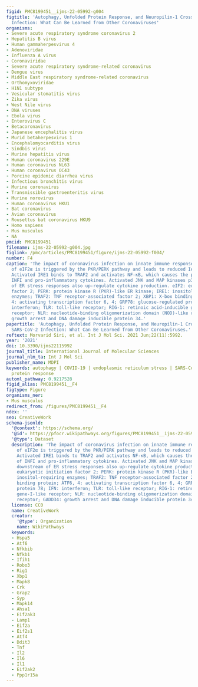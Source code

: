 ```yaml
---
figid: PMC8199451__ijms-22-05992-g004
figtitle: 'Autophagy, Unfolded Protein Response, and Neuropilin-1 Cross-Talk in SARS-CoV-2
  Infection: What Can Be Learned from Other Coronaviruses'
organisms:
- Severe acute respiratory syndrome coronavirus 2
- Hepatitis B virus
- Human gammaherpesvirus 4
- Adenoviridae
- Influenza A virus
- Coronaviridae
- Severe acute respiratory syndrome-related coronavirus
- Dengue virus
- Middle East respiratory syndrome-related coronavirus
- Orthomyxoviridae
- H1N1 subtype
- Vesicular stomatitis virus
- Zika virus
- West Nile virus
- DNA viruses
- Ebola virus
- Enterovirus C
- Betacoronavirus
- Japanese encephalitis virus
- Murid betaherpesvirus 1
- Encephalomyocarditis virus
- Sindbis virus
- Murine hepatitis virus
- Human coronavirus 229E
- Human coronavirus NL63
- Human coronavirus OC43
- Porcine epidemic diarrhea virus
- Infectious bronchitis virus
- Murine coronavirus
- Transmissible gastroenteritis virus
- Murine norovirus
- Human coronavirus HKU1
- Bat coronavirus
- Avian coronavirus
- Rousettus bat coronavirus HKU9
- Homo sapiens
- Mus musculus
- NA
pmcid: PMC8199451
filename: ijms-22-05992-g004.jpg
figlink: /pmc/articles/PMC8199451/figure/ijms-22-05992-f004/
number: F4
caption: 'The impact of coronavirus infection on innate immune responses. Phosphorylation
  of eIF2α is triggered by the PKR/PERK pathway and leads to reduced IκB synthesis.
  Activated IRE1 binds to TRAF2 and activates NF-κB, which causes the production of
  INFI and pro-inflammatory cytokines. Activated JNK and MAP kinases p38 at the downstream
  of ER stress responses also up-regulate cytokine production. eIF2: eukaryotic initiation
  factor 2; PERK: protein kinase R (PKR)-like ER kinase; IRE1: inositol-requiring
  enzymes; TRAF2: TNF receptor-associated factor 2; XBP1: X-box binding protein; ATF6,
  4: activating transcription factor 6, 4; GRP78: glucose-regulated protein 78; IFN:
  interferon; TLR: toll-like receptor; RIG-1: retinoic acid-inducible gene-I-like
  receptor; NLR: nucleotide-binding oligomerization domain (NOD)-like receptor; GADD34:
  growth arrest and DNA damage inducible protein 34.'
papertitle: 'Autophagy, Unfolded Protein Response, and Neuropilin-1 Cross-Talk in
  SARS-CoV-2 Infection: What Can Be Learned from Other Coronaviruses.'
reftext: Morvarid Siri, et al. Int J Mol Sci. 2021 Jun;22(11):5992.
year: '2021'
doi: 10.3390/ijms22115992
journal_title: International Journal of Molecular Sciences
journal_nlm_ta: Int J Mol Sci
publisher_name: MDPI
keywords: autophagy | COVID-19 | endoplasmic reticulum stress | SARS-CoV-2 | unfolded
  protein response
automl_pathway: 0.9217528
figid_alias: PMC8199451__F4
figtype: Figure
organisms_ner:
- Mus musculus
redirect_from: /figures/PMC8199451__F4
ndex: ''
seo: CreativeWork
schema-jsonld:
  '@context': https://schema.org/
  '@id': https://pfocr.wikipathways.org/figures/PMC8199451__ijms-22-05992-g004.html
  '@type': Dataset
  description: 'The impact of coronavirus infection on innate immune responses. Phosphorylation
    of eIF2α is triggered by the PKR/PERK pathway and leads to reduced IκB synthesis.
    Activated IRE1 binds to TRAF2 and activates NF-κB, which causes the production
    of INFI and pro-inflammatory cytokines. Activated JNK and MAP kinases p38 at the
    downstream of ER stress responses also up-regulate cytokine production. eIF2:
    eukaryotic initiation factor 2; PERK: protein kinase R (PKR)-like ER kinase; IRE1:
    inositol-requiring enzymes; TRAF2: TNF receptor-associated factor 2; XBP1: X-box
    binding protein; ATF6, 4: activating transcription factor 6, 4; GRP78: glucose-regulated
    protein 78; IFN: interferon; TLR: toll-like receptor; RIG-1: retinoic acid-inducible
    gene-I-like receptor; NLR: nucleotide-binding oligomerization domain (NOD)-like
    receptor; GADD34: growth arrest and DNA damage inducible protein 34.'
  license: CC0
  name: CreativeWork
  creator:
    '@type': Organization
    name: WikiPathways
  keywords:
  - Hspa5
  - Atf6
  - Nfkbib
  - Nfkb1
  - Ifih1
  - Robo3
  - Rig1
  - Xbp1
  - Mapk8
  - Crk
  - Grap2
  - Syp
  - Mapk14
  - Ahsa1
  - Eif2ak3
  - Lamp1
  - Eif2a
  - Eif2s1
  - Atf4
  - Ddit3
  - Tnf
  - Il2
  - Il6
  - Il1
  - Eif2ak2
  - Ppp1r15a
---
```


